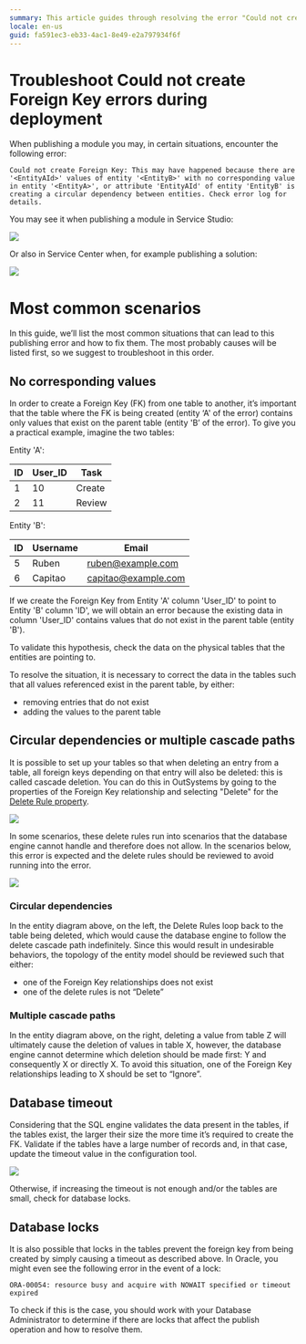 ```yaml
---
summary: This article guides through resolving the error "Could not create Foreign Key" during deployments.
locale: en-us
guid: fa591ec3-eb33-4ac1-8e49-e2a797934f6f
---
```


# Troubleshoot Could not create Foreign Key errors during deployment

When publishing a module you may, in certain situations, encounter the following error:

```
Could not create Foreign Key: This may have happened because there are '<EntityAId>' values of entity '<EntityB>' with no corresponding value in entity '<EntityA>', or attribute 'EntityAId' of entity 'EntityB' is creating a circular dependency between entities. Check error log for details.
```

You may see it when publishing a module in Service Studio:

![](images/could-not-create-fk-ss.png)

Or also in Service Center when, for example publishing a solution:

![](images/could-not-create-fk-sc.png)


# Most common scenarios

In this guide, we’ll list the most common situations that can lead to this publishing error and how to fix them. The most probably causes will be listed first, so we suggest to troubleshoot in this order.

## No corresponding values

In order to create a Foreign Key (FK) from one table to another, it’s important that the table where the FK is being created (entity ‘A' of the error) contains only values that exist on the parent table (entity 'B’ of the error). To give you a practical example, imagine the two tables:

Entity 'A':

| ID | User_ID | Task |
|----|----|----|
| 1 | 10 | Create |
| 2 | 11 | Review |

Entity 'B':

| ID | Username | Email |
|----|----|----|
| 5 | Ruben | ruben@example.com |
| 6 | Capitao | capitao@example.com |

If we create the Foreign Key from Entity 'A' column 'User_ID' to point to Entity 'B' column 'ID', we will obtain an error because the existing data in column 'User_ID' contains values that do not exist in the parent table (entity 'B').

To validate this hypothesis, check the data on the physical tables that the entities are pointing to. 

To resolve the situation, it is necessary to correct the data in the tables such that all values referenced exist in the parent table, by either:

* removing entries that do not exist 
* adding the values to the parent table


## Circular dependencies or multiple cascade paths

It is possible to set up your tables so that when deleting an entry from a table, all foreign keys depending on that entry will also be deleted: this is called cascade deletion.  You can do this in OutSystems by going to the properties of the Foreign Key relationship and selecting "Delete" for the [Delete Rule property](https://success.outsystems.com/Documentation/11/Developing_an_Application/Use_Data/Data_Modeling/Entity_Relationships/Delete_Rules).

![](images/could-not-create-fk-delete-rule.png)

In some scenarios, these delete rules run into scenarios that the database engine cannot handle and therefore does not allow. In the scenarios below, this error is expected and the delete rules should be reviewed to avoid running into the error.

![](images/could-not-create-fk-entity-diagram.png)

### Circular dependencies

In the entity diagram above, on the left, the Delete Rules loop back to the table being deleted, which would cause the database engine to follow the delete cascade path indefinitely. Since this would result in undesirable behaviors, the topology of the entity model should be reviewed such that either: 

* one of the Foreign Key relationships does not exist 
* one of the delete rules is not “Delete”

### Multiple cascade paths

In the entity diagram above, on the right, deleting a value from table Z will ultimately cause the deletion of values in table X, however, the database engine cannot determine which deletion should be made first: Y and consequently X or directly X. To avoid this situation, one of the Foreign Key relationships leading to X should be set to “Ignore”.

## Database timeout

Considering that the SQL engine validates the data present in the tables, if the tables exist, the larger their size the more time it’s required to create the FK. Validate if the tables have a large number of records and, in that case, update the timeout value in the configuration tool. 

![](images/Conf_tool_DB_timeout.png)

Otherwise, if increasing the timeout is not enough and/or the tables are small, check for database locks.

## Database locks

It is also possible that locks in the tables prevent the foreign key from being created by simply causing a timeout as described above. In Oracle, you might even see the following error in the event of a lock:

```ORA-00054: resource busy and acquire with NOWAIT specified or timeout expired```

To check if this is the case, you should work with your Database Administrator to determine if there are locks that affect the publish operation and how to resolve them.
